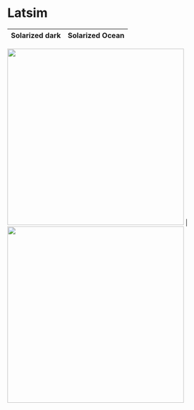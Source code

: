 # Latsim

Solarized dark             |  Solarized Ocean
:-------------------------:|:-------------------------:
<img src="https://user-images.githubusercontent.com/49154901/113190011-26c4a480-925c-11eb-947d-e07a9a173c70.png" width="400" height="400"/>
  |  <img src="https://user-images.githubusercontent.com/49154901/113180001-87e67b00-9250-11eb-99c8-26eca989bf41.png" width="400" height="400"/>

